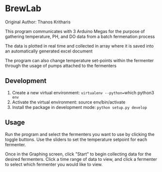 # BrewLab

Original Author: Thanos Kritharis

This program communicates with 3 Arduino Megas for the purpose of gathering 
temperature, PH, and DO data from a batch fermenation process

The data is plotted in real time and collected in array where it is saved into
an automatically generated excel document

The program can also change temperature set-points within the fermenter through the usage
of pumps attached to the fermenters

## Development

1. Create a new virtual environment: `virtualenv --python=`which python3` env`
2. Activate the virtual environment: source env/bin/activate
3. Install the package in development mode: `python setup.py develop`

## Usage

Run the program and select the fermenters you want to use by clicking the toggle buttons. Use the sliders to set the temperature setpoint for each fermenter.

Once in the Graphing screen, click "Start" to begin collecting data for the desired fermenters. Click a time range of data to view, and click a fermenter to select which fermenter you would like to view. 
